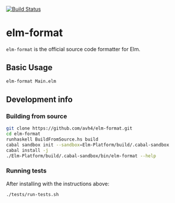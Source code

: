 [![Build Status](https://travis-ci.org/avh4/elm-format.svg?branch=master)](https://travis-ci.org/avh4/elm-format)

# elm-format

`elm-format` is the official source code formatter for Elm.


## Basic Usage

```bash
elm-format Main.elm
```


## Development info

### Building from source

```bash
git clone https://github.com/avh4/elm-format.git
cd elm-format
runhaskell BuildFromSource.hs build
cabal sandbox init --sandbox=Elm-Platform/build/.cabal-sandbox
cabal install -j
./Elm-Platform/build/.cabal-sandbox/bin/elm-format --help
```

### Running tests

After installing with the instructions above:

```bash
./tests/run-tests.sh
```
